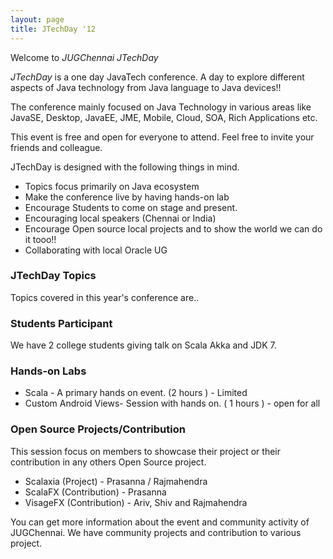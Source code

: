 ```yaml
---
layout: page
title: JTechDay '12
---
```


Welcome to *JUGChennai JTechDay*

*JTechDay* is a one day JavaTech conference. A day to explore different aspects of Java technology from Java language to Java devices!!

The conference mainly focused on Java Technology in various areas like JavaSE, Desktop, JavaEE, JME, Mobile, Cloud, SOA, Rich Applications etc.

This event is free and open for everyone to attend. Feel free to invite your friends and colleague.

JTechDay is designed with the following things in mind.

* Topics focus primarily on Java ecosystem
* Make the conference live by having hands-on lab
* Encourage Students to come on stage and present.
* Encouraging local speakers (Chennai or India)
* Encourage Open source local projects and to show the world we can do it tooo!!
* Collaborating with local Oracle UG

### JTechDay Topics 
Topics covered in this year's conference are.. 

### Students Participant
We have 2 college students giving talk on Scala Akka and JDK 7.

### Hands-on Labs
* Scala - A primary hands on event. (2 hours ) - Limited
* Custom Android Views- Session with hands on. ( 1 hours ) - open for all

### Open Source Projects/Contribution
This session focus on members to showcase their project or their contribution in any others Open Source project.

*  Scalaxia (Project) - Prasanna / Rajmahendra
*  ScalaFX (Contribution) - Prasanna
*  VisageFX (Contribution) - Ariv, Shiv and Rajmahendra 

You can get more information about the event and community activity of JUGChennai. We have community projects and contribution to various project.


